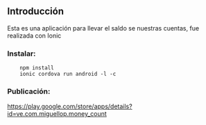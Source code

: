 ## Introducción

Esta es una aplicación para llevar el saldo se nuestras cuentas, fue realizada con Ionic

### Instalar:

```
    npm install
    ionic cordova run android -l -c
```

### Publicación: 

https://play.google.com/store/apps/details?id=ve.com.miguellop.money_count
